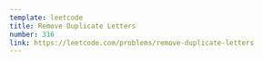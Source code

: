 ```yaml
---
template: leetcode
title: Remove Duplicate Letters
number: 316
link: https://leetcode.com/problems/remove-duplicate-letters
---
```

